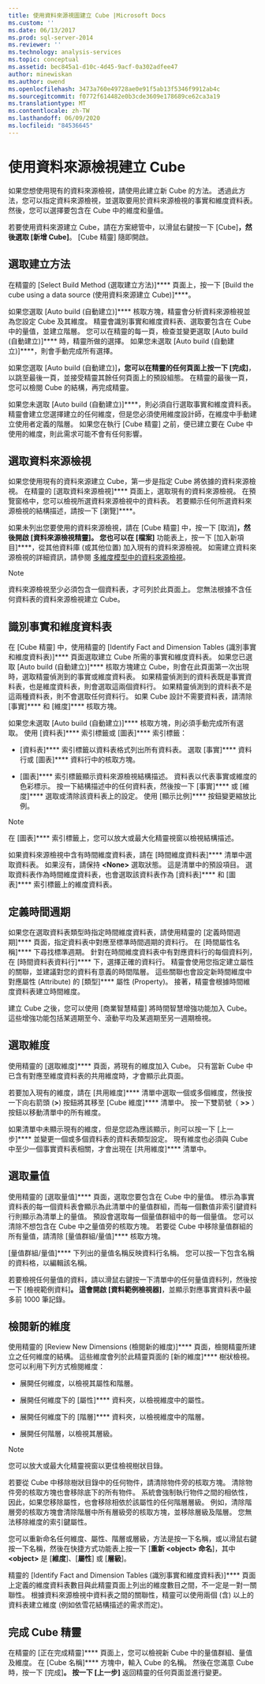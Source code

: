 ```yaml
---
title: 使用資料來源視圖建立 Cube |Microsoft Docs
ms.custom: ''
ms.date: 06/13/2017
ms.prod: sql-server-2014
ms.reviewer: ''
ms.technology: analysis-services
ms.topic: conceptual
ms.assetid: bec845a1-d10c-4d45-9acf-0a302adfee47
author: minewiskan
ms.author: owend
ms.openlocfilehash: 3473a760e49728ae0e91f5ab13f5346f9912ab4c
ms.sourcegitcommit: f0772f614482e0b3cde3609e178689ce62ca3a19
ms.translationtype: MT
ms.contentlocale: zh-TW
ms.lasthandoff: 06/09/2020
ms.locfileid: "84536645"
---
```

# <a name="create-a-cube-using-a-data-source-view"></a>使用資料來源檢視建立 Cube
  如果您想使用現有的資料來源檢視，請使用此建立新 Cube 的方法。 透過此方法，您可以指定資料來源檢視，並選取要用於資料來源檢視的事實和維度資料表。 然後，您可以選擇要包含在 Cube 中的維度和量值。  
  
 若要使用資料來源建立 Cube，請在方案總管中，以滑鼠右鍵按一下 [Cube]****，然後選取 [新增 Cube]****。 [Cube 精靈] 隨即開啟。  
  
## <a name="selecting-the-build-method"></a>選取建立方法  
 在精靈的 [Select Build Method (選取建立方法)]**** 頁面上，按一下 [Build the cube using a data source (使用資料來源建立 Cube)]****。  
  
 如果您選取 [Auto build (自動建立)]**** 核取方塊，精靈會分析資料來源檢視並為您設定 Cube 及其維度。 精靈會識別事實和維度資料表、選取要包含在 Cube 中的量值，並建立階層。 您可以在精靈的每一頁，檢查並變更選取 [Auto build (自動建立)]**** 時，精靈所做的選擇。 如果您未選取 [Auto build (自動建立)]****，則會手動完成所有選擇。  
  
 如果您選取 [Auto build (自動建立)]****，您可以在精靈的任何頁面上按一下 [完成]****，以跳至最後一頁，並接受精靈其餘任何頁面上的預設組態。 在精靈的最後一頁，您可以檢閱 Cube 的結構，再完成精靈。  
  
 如果您未選取 [Auto build (自動建立)]****，則必須自行選取事實和維度資料表。 精靈會建立您選擇建立的任何維度，但是您必須使用維度設計師，在維度中手動建立使用者定義的階層。 如果您在執行 [Cube 精靈] 之前，便已建立要在 Cube 中使用的維度，則此需求可能不會有任何影響。  
  
## <a name="selecting-the-data-source-view"></a>選取資料來源檢視  
 如果您使用現有的資料來源建立 Cube，第一步是指定 Cube 將依據的資料來源檢視。 在精靈的 [選取資料來源檢視]**** 頁面上，選取現有的資料來源檢視。 在預覽窗格中，您可以檢視所選資料來源檢視中的資料表。 若要顯示任何所選資料來源檢視的結構描述，請按一下 [瀏覽]****。  
  
 如果未列出您要使用的資料來源檢視，請在 [Cube 精靈] 中，按一下 [取消]****，然後開啟 [資料來源檢視精靈]。 您也可以在 [檔案]**** 功能表上，按一下 [加入新項目]****，從其他資料庫 (或其他位置) 加入現有的資料來源檢視。 如需建立資料來源檢視的詳細資訊，請參閱 [多維度模型中的資料來源檢視](data-source-views-in-multidimensional-models.md)。  
  
> [!NOTE]  
>  資料來源檢視至少必須包含一個資料表，才可列於此頁面上。 您無法根據不含任何資料表的資料來源檢視建立 Cube。  
  
## <a name="identify-fact-and-dimension-tables"></a>識別事實和維度資料表  
 在 [Cube 精靈] 中，使用精靈的 [Identify Fact and Dimension Tables (識別事實和維度資料表)]**** 頁面選取建立 Cube 所需的事實和維度資料表。 如果您已選取 [Auto build (自動建立)]**** 核取方塊建立 Cube，則會在此頁面第一次出現時，選取精靈偵測到的事實或維度資料表。 如果精靈偵測到的資料表既是事實資料表，也是維度資料表，則會選取這兩個資料行。 如果精靈偵測到的資料表不是這兩種資料表，則不會選取任何資料行。 如果 Cube 設計不需要資料表，請清除 [事實]**** 和 [維度]**** 核取方塊。  
  
 如果您未選取 [Auto build (自動建立)]**** 核取方塊，則必須手動完成所有選取。 使用 [資料表]**** 索引標籤或 [圖表]**** 索引標籤：  
  
-   [資料表]**** 索引標籤以資料表格式列出所有資料表。 選取 [事實]**** 資料行或 [圖表]**** 資料行中的核取方塊。  
  
-   [圖表]**** 索引標籤顯示資料來源檢視結構描述。 資料表以代表事實或維度的色彩標示。 按一下結構描述中的任何資料表，然後按一下 [事實]**** 或 [維度]**** 選取或清除該資料表上的設定。 使用 [顯示比例]**** 按鈕變更縮放比例。  
  
> [!NOTE]  
>  在 [圖表]**** 索引標籤上，您可以放大或最大化精靈視窗以檢視結構描述。  
  
 如果資料來源檢視中含有時間維度資料表，請在 [時間維度資料表]**** 清單中選取資料表。 如果沒有，請保持 **\<None>** 選取狀態。 這是清單中的預設項目。 選取資料表作為時間維度資料表，也會選取該資料表作為 [資料表]**** 和 [圖表]**** 索引標籤上的維度資料表。  
  
## <a name="defining-time-periods"></a>定義時間週期  
 如果您在選取資料表類型時指定時間維度資料表，請使用精靈的 [定義時間週期]**** 頁面，指定資料表中對應至標準時間週期的資料行。 在 [時間屬性名稱]**** 下尋找標準週期。 針對在時間維度資料表中有對應資料行的每個資料列，在 [時間資料表資料行]**** 下，選擇正確的資料行。 精靈會使用您指定建立屬性的關聯，並建議對您的資料有意義的時間階層。 這些關聯也會設定新時間維度中對應屬性 (Attribute) 的 [類型]**** 屬性 (Property)。 接著，精靈會根據時間維度資料表建立時間維度。  
  
 建立 Cube 之後，您可以使用 [商業智慧精靈] 將時間智慧增強功能加入 Cube。 這些增強功能包括某週期至今、滾動平均及某週期至另一週期檢視。  
  
## <a name="selecting-dimensions"></a>選取維度  
 使用精靈的 [選取維度]**** 頁面，將現有的維度加入 Cube。 只有當新 Cube 中已含有對應至維度資料表的共用維度時，才會顯示此頁面。  
  
 若要加入現有的維度，請在 [共用維度]**** 清單中選取一個或多個維度，然後按一下向右箭頭 (**>**) 按鈕將其移至 [Cube 維度]**** 清單中。 按一下雙箭號（ **>>** ）按鈕以移動清單中的所有維度。  
  
 如果清單中未顯示現有的維度，但是您認為應該顯示，則可以按一下 [上一步]**** 並變更一個或多個資料表的資料表類型設定。 現有維度也必須與 Cube 中至少一個事實資料表相關，才會出現在 [共用維度]**** 清單中。  
  
## <a name="selecting-measures"></a>選取量值  
 使用精靈的 [選取量值]**** 頁面，選取您要包含在 Cube 中的量值。 標示為事實資料表的每一個資料表會顯示為此清單中的量值群組，而每一個數值非索引鍵資料行則顯示為清單上的量值。 預設會選取每一個量值群組中的毎一個量值。 您可以清除不想包含在 Cube 中之量值旁的核取方塊。 若要從 Cube 中移除量值群組的所有量值，請清除 [量值群組/量值]**** 核取方塊。  
  
 [量值群組/量值]**** 下列出的量值名稱反映資料行名稱。 您可以按一下包含名稱的資料格，以編輯該名稱。  
  
 若要檢視任何量值的資料，請以滑鼠右鍵按一下清單中的任何量值資料列，然後按一下 [檢視範例資料]****。 這會開啟 [資料範例檢視器]****，並顯示對應事實資料表中最多前 1000 筆記錄。  
  
## <a name="reviewing-new-dimensions"></a>檢閱新的維度  
 使用精靈的 [Review New Dimensions (檢閱新的維度)]**** 頁面，檢閱精靈所建立之任何維度的結構。 這些維度會列於此精靈頁面的 [新的維度]**** 樹狀檢視。 您可以利用下列方式檢閱維度：  
  
-   展開任何維度，以檢視其屬性和階層。  
  
-   展開任何維度下的 [屬性]**** 資料夾，以檢視維度中的屬性。  
  
-   展開任何維度下的 [階層]**** 資料夾，以檢視維度中的階層。  
  
-   展開任何階層，以檢視其層級。  
  
> [!NOTE]  
>  您可以放大或最大化精靈視窗以更佳檢視樹狀目錄。  
  
 若要從 Cube 中移除樹狀目錄中的任何物件，請清除物件旁的核取方塊。 清除物件旁的核取方塊也會移除底下的所有物件。 系統會強制執行物件之間的相依性，因此，如果您移除屬性，也會移除相依於該屬性的任何階層層級。 例如，清除階層旁的核取方塊會清除階層中所有層級旁的核取方塊，並移除層級及階層。 您無法移除維度的索引鍵屬性。  
  
 您可以重新命名任何維度、屬性、階層或層級，方法是按一下名稱，或以滑鼠右鍵按一下名稱，然後在快捷方式功能表上按一下 [**重新 \<object> 命名**]，其中 **\<object>** 是 [**維度**]、[**屬性**] 或 [**層級**]。  
  
 精靈的 [Identify Fact and Dimension Tables (識別事實和維度資料表)]**** 頁面上定義的維度資料表數目與此精靈頁面上列出的維度數目之間，不一定是一對一關聯性。 根據資料來源檢視中資料表之間的關聯性，精靈可以使用兩個 (含) 以上的資料表建立維度 (例如依雪花結構描述的需求而定)。  
  
## <a name="completing-the-cube-wizard"></a>完成 Cube 精靈  
 在精靈的 [正在完成精靈]**** 頁面上，您可以檢視新 Cube 中的量值群組、量值及維度。 在 [Cube 名稱]**** 方塊中，輸入 Cube 的名稱。 然後在您滿意 Cube 時，按一下 [完成]****。 按一下 [上一步]**** 返回精靈的任何頁面並進行變更。  
  
  
